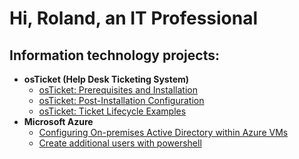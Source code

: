 <h1>Hi, Roland, an IT Professional

<h2>Information technology projects:</h2>

- <b>osTicket (Help Desk Ticketing System)</b>
  - [osTicket: Prerequisites and Installation](https://github.com/RWilliams5612/osticket-prereqs)
  - [osTicket: Post-Installation Configuration](https://github.com/RWilliams5612/post-install-config)
  - [osTicket: Ticket Lifecycle Examples](https://github.com/RWilliams5612/ticket-lifecycle)
- <b>Microsoft Azure</b>
  - [Configuring On-premises Active Directory within Azure VMs](https://github.com/RWilliams5612/Configuring-On-premises-Active-Directory)
  - [Create additional users with powershell](https://github.com/RWilliams5612/Create-additional-users)

